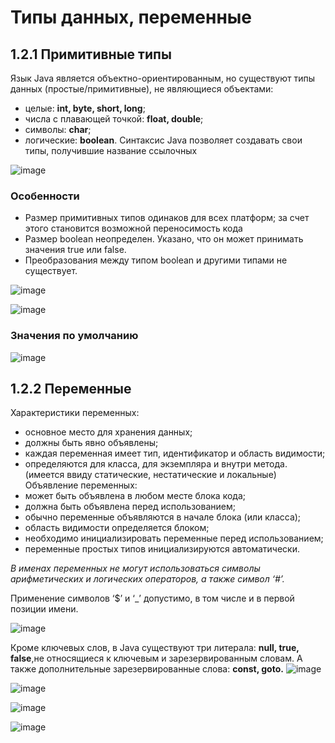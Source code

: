# Типы данных, переменные

## 1.2.1 Примитивные типы

Язык Java является объектно-ориентированным, но существуют типы данных (простые/примитивные), не являющиеся объектами:
 * целые: **int, byte, short, long**;
 * числа с плавающей точкой: **float, double**;
 * символы: **char**;
 * логические: **boolean**.
Синтаксис Java позволяет создавать свои типы, получившие название ссылочных

![image](https://github.com/Jahimees/Java-Cheat-Sheet/assets/36009821/43f01c8c-d3d6-4fb1-ba8e-954877d83fa8)

### Особенности
* Размер примитивных типов одинаков для всех платформ; за счет этого становится возможной переносимость кода
* Размер boolean неопределен. Указано, что он может принимать значения true или false.
* Преобразования между типом boolean и другими типами не существует.

![image](https://github.com/Jahimees/Java-Cheat-Sheet/assets/36009821/800b7a1c-ce02-46d6-9db2-ea55294a448c)

![image](https://github.com/Jahimees/Java-Cheat-Sheet/assets/36009821/14ae73e0-766c-4650-9505-af8eae6155b1)

### Значения по умолчанию
![image](https://github.com/Jahimees/Java-Cheat-Sheet/assets/36009821/5d6ba114-1c07-480c-9926-0f20eb7f74d5)

## 1.2.2 Переменные
Характеристики переменных:
 * основное место для хранения данных;
 * должны быть явно объявлены;
 * каждая переменная имеет тип, идентификатор и область видимости;
 * определяются для класса, для экземпляра и внутри метода. (имеется ввиду статические, нестатические и локальные)
Объявление переменных:
 * может быть объявлена в любом месте блока кода;
 * должна быть объявлена перед использованием;
 * обычно переменные объявляются в начале блока (или класса);
 * область видимости определяется блоком;
 * необходимо инициализировать переменные перед использованием;
 * переменные простых типов инициализируются автоматически.

 _В именах переменных не могут использоваться символы арифметических и
логических операторов, а также символ ‘#’._

Применение символов ‘$’ и ‘_’ допустимо, в том числе и в первой позиции имени.

![image](https://github.com/Jahimees/Java-Cheat-Sheet/assets/36009821/14249885-adac-479d-b8d3-394400e537e0)

Кроме ключевых слов, в Java существуют три литерала: **null, true, false**,не относящиеся
к ключевым и зарезервированным словам. А также дополнительные зарезервированные
слова: **const, goto.**
![image](https://github.com/Jahimees/Java-Cheat-Sheet/assets/36009821/6e7d9cb8-c476-4114-9f46-8afb7652f87e)

![image](https://github.com/Jahimees/Java-Cheat-Sheet/assets/36009821/6c780b3b-2c44-487f-86b7-e6957cc84259)

![image](https://github.com/Jahimees/Java-Cheat-Sheet/assets/36009821/fdbf0b74-70c8-494a-8d48-8a93137cde6c)

![image](https://github.com/Jahimees/Java-Cheat-Sheet/assets/36009821/5c2d7168-33d8-433c-b7e3-b8cf35d596cd)



